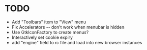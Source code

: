 TODO
==

- Add "Toolbars" item to "View" menu
- Fix Accelerators -- don't work when menubar is hidden
- Use GtkIconFactory to create menus?
- Interactively set cookie expiry
- add "engine" field to rc file and load into new browser instances

